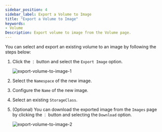 ```yaml
---
sidebar_position: 4
sidebar_label: Export a Volume to Image
title: "Export a Volume to Image"
keywords:
- Volume
Description: Export volume to image from the Volume page.
---
```


<head>
  <link rel="canonical" href="https://docs.harvesterhci.io/v1.1/volume/export-volume"/>
</head>

You can select and export an existing volume to an image by following the steps below:

1. Click the `⋮` button and select the `Export Image` option.

    ![export-volume-to-image-1](/img/v1.1/volume/export-volume-to-image-1.png)

1. Select the `Namespace` of the new image.
1. Configure the `Name` of the new image.
1. Select an existing `StorageClass`.
1. (Optional) You can download the exported image from the `Images` page by clicking the `⋮` button and selecting the `Download` option.

    ![export-volume-to-image-2](/img/v1.1/volume/export-volume-to-image-2.png)
